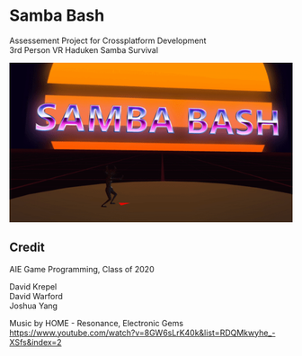 # Samba Bash
Assessement Project for Crossplatform Development<br />
3rd Person VR Haduken Samba Survival


![](Assets/Resources/Haduken.gif)

## Credit
AIE Game Programming, Class of 2020

David Krepel<br />
David Warford<br />
Joshua Yang<br />

Music by HOME - Resonance, Electronic Gems<br />
https://www.youtube.com/watch?v=8GW6sLrK40k&list=RDQMkwyhe_-XSfs&index=2
